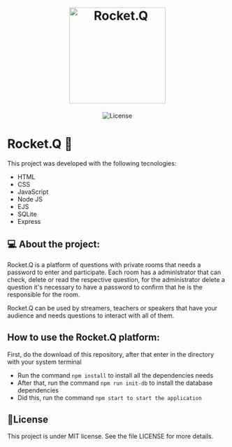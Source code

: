 <h1 align="center">
  <img alt="Rocket.Q" title="Rocket.Q" src=".github/rocketq.png" width="220px" />
</h1>

<p align="center">
  <img alt="License" src="https://img.shields.io/static/v1?label=license&message=MIT&color=49AA26&labelColor=000000">
</p>
 
 
 # Rocket.Q 🙋

<p>This project was developed with the following tecnologies: </p>
<ul>
  <li>HTML</li>
  <li>CSS</li>
  <li>JavaScript</li>
  <li>Node JS</li>
  <li>EJS</li>
  <li>SQLite</li>
  <li>Express</li>
</ul>

<h2>💻 About the project: </h2>
<p> 
  Rocket.Q is a platform of questions with private rooms that needs a password to enter and participate. Each room has a administrator that
  can check, delete or read the respective question, for the administrator delete a question it's necessary to have a password to confirm 
  that he is the responsible for the room.
  
  Rocket.Q can be used by streamers, teachers or speakers that have your audience and needs questions to interact with all of them.
</p>

<h2>How to use the Rocket.Q platform: </h2>
<p>First, do the download of this repository, after that enter in the directory with your system terminal</p>
<ul>
  <li>Run the command <code>npm install</code> to install all the dependencies needs</li>
  <li>After that, run the command <code>npm run init-db</code> to install the database dependencies</li>
  <li>Did this, run the command <code>npm start to start the application</code></li>
</ul>

<h2>📝License</h2>
<p>This project is under MIT license. See the file LICENSE for more details.</p>

